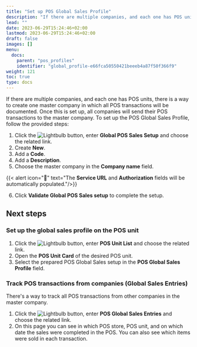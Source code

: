 ```yaml
---
title: "Set up POS Global Sales Profile"
description: "If there are multiple companies, and each one has POS units, there is a way to create one master company in which all POS transactions will be documented"
lead: ""
date: 2023-06-29T15:24:46+02:00
lastmod: 2023-06-29T15:24:46+02:00
draft: false
images: []
menu:
  docs:
    parent: "pos_profiles"
    identifier: "global_profile-e66fca50550421beeeb4a87f50f366f9"
weight: 121
toc: true
type: docs
---
```


If there are multiple companies, and each one has POS units, there is a way to create one master company in which all POS transactions will be documented. Once this is set up, all companies will send their POS transactions to the master company. To set up the POS Global Sales Profile, follow the provided steps:

1. Click the ![Lightbulb](Lightbulb_icon.PNG) button, enter **Global POS Sales Setup** and choose the related link.     
2. Create **New**.
3. Add a **Code**.
4. Add a **Description**.
5. Choose the master company in the **Company name** field.

{{< alert icon="📝" text="The <b>Service URL</b> and <b>Authorization</b> fields will be automatically populated."/>}}

6. Click **Validate Global POS Sales setup** to complete the setup.

## Next steps

### Set up the global sales  profile on the POS unit

1. Click the ![Lightbulb](Lightbulb_icon.PNG) button, enter **POS Unit List** and choose the related link.
2. Open the **POS Unit Card** of the desired POS unit.
3. Select the prepared POS Global Sales setup in the **POS Global Sales Profile** field.


### Track POS transactions from companies (Global Sales Entries)

There's a way to track all POS transactions from other companies in the master company. 

1. Click the ![Lightbulb](Lightbulb_icon.PNG) button, enter **POS Global Sales Entries** and choose the related link.
2. On this page you can see in which POS store, POS unit, and on which date the sales were completed in the POS. You can also see which items were sold in each transaction.
